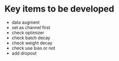 # Key items to be developed
- data augment
- set as channel first
- check optimizer
- check batch decay
- check weight decay
- check use bias or not
- add dropout
